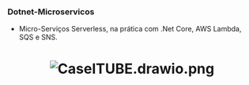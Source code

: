 ### Dotnet-Microservicos

- Micro-Serviços Serverless, na prática com .Net Core, AWS Lambda, SQS e SNS.

<h1 align="center">
  <img src="" alt="CaseITUBE.drawio.png">
</h1>
